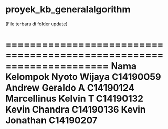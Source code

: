 # proyek_kb_generalalgorithm
(File terbaru di folder update)

=====================================================================
          Nama Kelompok
Nyoto Wijaya	        C14190059
Andrew Geraldo A	    C14190124
Marcellinus Kelvin T	C14190132
Kevin Chandra	        C14190136
Kevin Jonathan	      C14190207
=====================================================================
